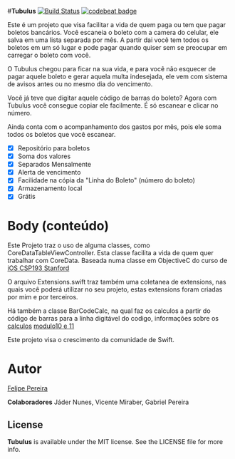 #**Tubulus**  [![Build Status](https://travis-ci.org/festrs/Tubulus.svg?branch=master)](https://travis-ci.org/festrs/Tubulus) [![codebeat badge](https://codebeat.co/badges/89fb165f-b746-47ef-b36d-c0b8b455be03)](https://codebeat.co/projects/github-com-festrs-tubulus)


Este é um projeto que visa facilitar a vida de quem paga ou tem que pagar boletos bancários. Você escaneia o boleto com a camera do celular, ele salva em uma lista separada por mês. A partir dai você tem todos os boletos em um só lugar e pode pagar quando quiser sem se preocupar em carregar o boleto com você. 

O Tubulus chegou para ficar na sua vida, e para você não esquecer de pagar aquele boleto e gerar aquela multa indesejada, ele vem com sistema de avisos antes ou no mesmo dia do vencimento.

Você já teve que digitar aquele código de barras do boleto? Agora com Tubulus você consegue copiar ele facilmente. É só escanear e clicar no número.

Ainda conta com o acompanhamento dos gastos por mês, pois ele soma todos os boletos que você escanear.

- [x] Repositório para boletos
- [x] Soma dos valores
- [x] Separados Mensalmente
- [x] Alerta de vencimento
- [x] Facilidade na cópia da "Linha do Boleto" (número do boleto)
- [x] Armazenamento local
- [x] Grátis

# Body (conteúdo)

Este Projeto traz o uso de alguma classes, como CoreDataTableViewController. Esta classe facilita a vida
de quem quer trabalhar com CoreData. Baseada numa classe em ObjectiveC do curso de [iOS CSP193 Stanford](http://www.stanford.edu/class/cs193p/cgi-bin/drupal/)

O arquivo Extensions.swift traz também uma coletanea de extensions, nas quais você poderá utilizar no seu projeto, estas extensions foram criadas por mim e por terceiros. 

Há também a classe BarCodeCalc, na qual faz os calculos a partir do código de barras para a linha digitável do codigo, informações sobre os [calculos](http://boletobancario-codigodebarras.blogspot.com.br/2010/03/desvendando-os-segredos-do-boleto.html)  [modulo10 e 11](https://pt.wikipedia.org/wiki/D%C3%ADgito_verificador)  

Este projeto visa o crescimento da comunidade de Swift.

# Autor

[Felipe Pereira](http://festrs.github.io/)

**Colaboradores** Jáder Nunes, Vicente Miraber, Gabriel Pereira

## License

**Tubulus** is available under the MIT license. See the LICENSE file for more info.